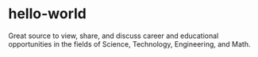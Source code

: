 # hello-world
Great source to view, share, and discuss career and educational opportunities in the fields of Science, Technology, Engineering, and Math.
